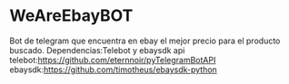 # WeAreEbayBOT
Bot de telegram que encuentra en ebay el mejor precio para el producto buscado.
Dependencias:Telebot y ebaysdk api
telebot:https://github.com/eternnoir/pyTelegramBotAPI
ebaysdk:https://github.com/timotheus/ebaysdk-python
